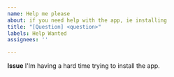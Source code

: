 ```yaml
---
name: Help me please
about: if you need help with the app, ie installing
title: "[Question] <question>"
labels: Help Wanted
assignees: ''

---
```


**Issue**
I'lm having a hard time trying to install the app.
